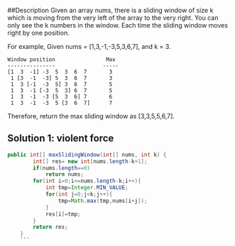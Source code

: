 ##Description
Given an array nums, there is a sliding window of size k which is moving from the very left of the array to the very right. You can only see the k numbers in the window. Each time the sliding window moves right by one position.

For example,
Given nums = [1,3,-1,-3,5,3,6,7], and k = 3.
```
Window position                Max
---------------               -----
[1  3  -1] -3  5  3  6  7       3
 1 [3  -1  -3] 5  3  6  7       3
 1  3 [-1  -3  5] 3  6  7       5
 1  3  -1 [-3  5  3] 6  7       5
 1  3  -1  -3 [5  3  6] 7       6
 1  3  -1  -3  5 [3  6  7]      7
 ```
Therefore, return the max sliding window as [3,3,5,5,6,7].


## Solution 1: violent force
```java
public int[] maxSlidingWindow(int[] nums, int k) {
        int[] res= new int[nums.length-k+1];
        if(nums.length==0)
            return nums;
        for(int i=0;i<=nums.length-k;i++){
            int tmp=Integer.MIN_VALUE;
            for(int j=0;j<k;j++){
                tmp=Math.max(tmp,nums[i+j]);
            }
            res[i]=tmp;
        }
        return res;
    }
    ```
